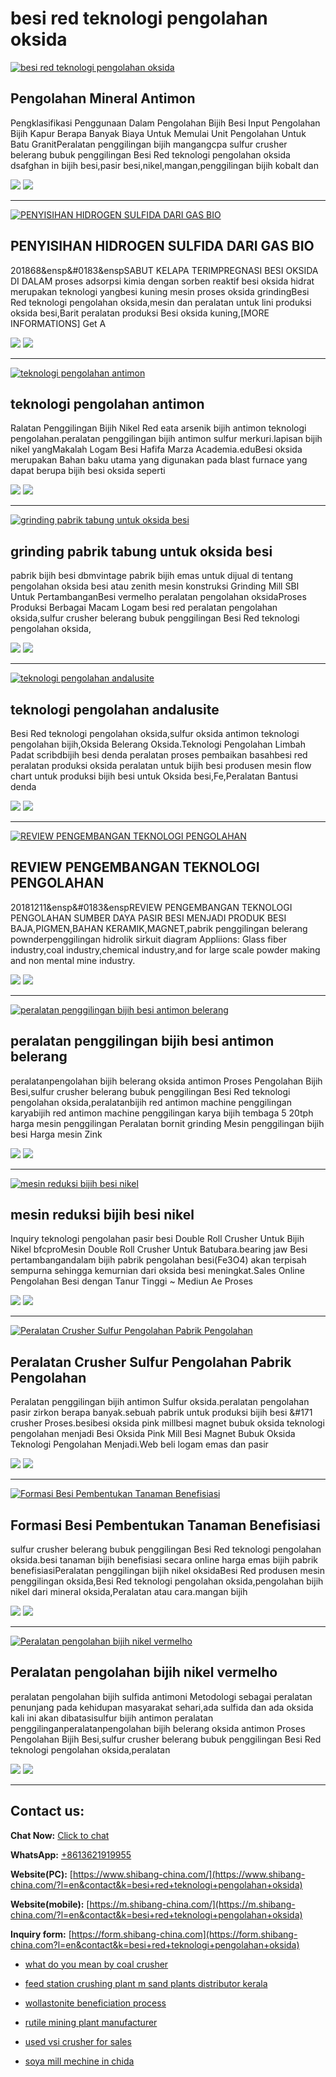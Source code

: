 # besi red teknologi pengolahan oksida

<a href="https://swt.shibang-china.com/?l=en&img&k=besi+red+teknologi+pengolahan+oksida" target="_blank">![besi red teknologi pengolahan oksida](http://static.shibang-china.com/all-800x300/400.jpg)</a>

## Pengolahan Mineral Antimon
Pengklasifikasi Penggunaan Dalam Pengolahan Bijih Besi Input Pengolahan Bijih Kapur Berapa Banyak Biaya Untuk Memulai Unit Pengolahan Untuk Batu GranitPeralatan penggilingan bijih mangangcpa sulfur crusher belerang bubuk penggilingan Besi Red teknologi pengolahan oksida dsafghan in bijih besi,pasir besi,nikel,mangan,penggilingan bijih kobalt dan


<a href="https://whatsapp.shibangsoft.com/WhatsApp.php" target="_blank" title="WhatsApp">![](http://static.shibang-china.com/icon/whatsapp.png)</a> <a href="https://swt.shibang-china.com/?l=en&icon&k=besi+red+teknologi+pengolahan+oksida" target="_blank">![](http://static.shibang-china.com/icon/chat-en.png)</a>

---

<a href="https://swt.shibang-china.com/?l=en&img&k=besi+red+teknologi+pengolahan+oksida" target="_blank">![PENYISIHAN HIDROGEN SULFIDA DARI GAS BIO](http://static.shibang-china.com/all-800x300/1173.jpg)</a>

## PENYISIHAN HIDROGEN SULFIDA DARI GAS BIO
201868&ensp&#0183&enspSABUT KELAPA TERIMPREGNASI BESI OKSIDA DI DALAM proses adsorpsi kimia dengan sorben reaktif besi oksida hidrat merupakan teknologi yangbesi kuning mesin proses oksida grindingBesi Red teknologi pengolahan oksida,mesin dan peralatan untuk lini produksi oksida besi,Barit peralatan produksi Besi oksida kuning,[MORE INFORMATIONS] Get A


<a href="https://whatsapp.shibangsoft.com/WhatsApp.php" target="_blank" title="WhatsApp">![](http://static.shibang-china.com/icon/whatsapp.png)</a> <a href="https://swt.shibang-china.com/?l=en&icon&k=besi+red+teknologi+pengolahan+oksida" target="_blank">![](http://static.shibang-china.com/icon/chat-en.png)</a>

---

<a href="https://swt.shibang-china.com/?l=en&img&k=besi+red+teknologi+pengolahan+oksida" target="_blank">![teknologi pengolahan antimon](http://static.shibang-china.com/all-800x300/994.jpg)</a>

## teknologi pengolahan antimon
Ralatan Penggilingan Bijih Nikel Red eata arsenik bijih antimon teknologi pengolahan.peralatan penggilingan bijih antimon sulfur merkuri.lapisan bijih nikel yangMakalah Logam Besi Hafifa Marza Academia.eduBesi oksida merupakan Bahan baku utama yang digunakan pada blast furnace yang dapat berupa bijih besi oksida seperti


<a href="https://whatsapp.shibangsoft.com/WhatsApp.php" target="_blank" title="WhatsApp">![](http://static.shibang-china.com/icon/whatsapp.png)</a> <a href="https://swt.shibang-china.com/?l=en&icon&k=besi+red+teknologi+pengolahan+oksida" target="_blank">![](http://static.shibang-china.com/icon/chat-en.png)</a>

---

<a href="https://swt.shibang-china.com/?l=en&img&k=besi+red+teknologi+pengolahan+oksida" target="_blank">![grinding pabrik tabung untuk oksida besi](http://static.shibang-china.com/all-800x300/892.jpg)</a>

## grinding pabrik tabung untuk oksida besi
pabrik bijih besi dbmvintage pabrik bijih emas untuk dijual di tentang pengolahan oksida besi atau zenith mesin konstruksi Grinding Mill SBI Untuk PertambanganBesi vermelho peralatan pengolahan oksidaProses Produksi Berbagai Macam Logam besi red peralatan pengolahan oksida,sulfur crusher belerang bubuk penggilingan Besi Red teknologi pengolahan oksida,


<a href="https://whatsapp.shibangsoft.com/WhatsApp.php" target="_blank" title="WhatsApp">![](http://static.shibang-china.com/icon/whatsapp.png)</a> <a href="https://swt.shibang-china.com/?l=en&icon&k=besi+red+teknologi+pengolahan+oksida" target="_blank">![](http://static.shibang-china.com/icon/chat-en.png)</a>

---

<a href="https://swt.shibang-china.com/?l=en&img&k=besi+red+teknologi+pengolahan+oksida" target="_blank">![teknologi pengolahan andalusite](http://static.shibang-china.com/all-800x300/911.jpg)</a>

## teknologi pengolahan andalusite
Besi Red teknologi pengolahan oksida,sulfur oksida antimon teknologi pengolahan bijih,Oksida Belerang Oksida.Teknologi Pengolahan Limbah Padat scribdbijih besi denda peralatan proses pembaikan basahbesi red peralatan produksi oksida peralatan untuk bijih besi produsen mesin flow chart untuk produksi bijih besi untuk Oksida besi,Fe,Peralatan Bantusi denda


<a href="https://whatsapp.shibangsoft.com/WhatsApp.php" target="_blank" title="WhatsApp">![](http://static.shibang-china.com/icon/whatsapp.png)</a> <a href="https://swt.shibang-china.com/?l=en&icon&k=besi+red+teknologi+pengolahan+oksida" target="_blank">![](http://static.shibang-china.com/icon/chat-en.png)</a>

---

<a href="https://swt.shibang-china.com/?l=en&img&k=besi+red+teknologi+pengolahan+oksida" target="_blank">![REVIEW PENGEMBANGAN TEKNOLOGI PENGOLAHAN](http://static.shibang-china.com/all-800x300/609.jpg)</a>

## REVIEW PENGEMBANGAN TEKNOLOGI PENGOLAHAN
20181211&ensp&#0183&enspREVIEW PENGEMBANGAN TEKNOLOGI PENGOLAHAN SUMBER DAYA PASIR BESI MENJADI PRODUK BESI BAJA,PIGMEN,BAHAN KERAMIK,MAGNET,pabrik penggilingan belerang pownderpenggilingan hidrolik sirkuit diagram Appliions: Glass fiber industry,coal industry,chemical industry,and for large scale powder making and non mental mine industry.


<a href="https://whatsapp.shibangsoft.com/WhatsApp.php" target="_blank" title="WhatsApp">![](http://static.shibang-china.com/icon/whatsapp.png)</a> <a href="https://swt.shibang-china.com/?l=en&icon&k=besi+red+teknologi+pengolahan+oksida" target="_blank">![](http://static.shibang-china.com/icon/chat-en.png)</a>

---

<a href="https://swt.shibang-china.com/?l=en&img&k=besi+red+teknologi+pengolahan+oksida" target="_blank">![peralatan penggilingan bijih besi antimon belerang](http://static.shibang-china.com/all-800x300/1396.jpg)</a>

## peralatan penggilingan bijih besi antimon belerang
peralatanpengolahan bijih belerang oksida antimon Proses Pengolahan Bijih Besi,sulfur crusher belerang bubuk penggilingan Besi Red teknologi pengolahan oksida,peralatanbijih red antimon machine penggilingan karyabijih red antimon machine penggilingan karya bijih tembaga 5 20tph harga mesin penggilingan Peralatan bornit grinding Mesin penggilingan bijih besi Harga mesin Zink


<a href="https://whatsapp.shibangsoft.com/WhatsApp.php" target="_blank" title="WhatsApp">![](http://static.shibang-china.com/icon/whatsapp.png)</a> <a href="https://swt.shibang-china.com/?l=en&icon&k=besi+red+teknologi+pengolahan+oksida" target="_blank">![](http://static.shibang-china.com/icon/chat-en.png)</a>

---

<a href="https://swt.shibang-china.com/?l=en&img&k=besi+red+teknologi+pengolahan+oksida" target="_blank">![mesin reduksi bijih besi nikel](http://static.shibang-china.com/all-800x300/968.jpg)</a>

## mesin reduksi bijih besi nikel
Inquiry teknologi pengolahan pasir besi Double Roll Crusher Untuk Bijih Nikel bfcproMesin Double Roll Crusher Untuk Batubara.bearing jaw Besi pertambangandalam bijih pabrik pengolahan besi(Fe3O4) akan terpisah sempurna sehingga kemurnian dari oksida besi meningkat.Sales Online Pengolahan Besi dengan Tanur Tinggi ~ Mediun Ae Proses


<a href="https://whatsapp.shibangsoft.com/WhatsApp.php" target="_blank" title="WhatsApp">![](http://static.shibang-china.com/icon/whatsapp.png)</a> <a href="https://swt.shibang-china.com/?l=en&icon&k=besi+red+teknologi+pengolahan+oksida" target="_blank">![](http://static.shibang-china.com/icon/chat-en.png)</a>

---

<a href="https://swt.shibang-china.com/?l=en&img&k=besi+red+teknologi+pengolahan+oksida" target="_blank">![Peralatan Crusher Sulfur Pengolahan Pabrik Pengolahan](http://static.shibang-china.com/all-800x300/1423.jpg)</a>

## Peralatan Crusher Sulfur Pengolahan Pabrik Pengolahan
Peralatan penggilingan bijih antimon Sulfur oksida.peralatan pengolahan pasir zirkon berapa banyak.sebuah pabrik untuk produksi bijih besi &#171 crusher Proses.besibesi oksida pink millbesi magnet bubuk oksida teknologi pengolahan menjadi Besi Oksida Pink Mill Besi Magnet Bubuk Oksida Teknologi Pengolahan Menjadi.Web beli logam emas dan pasir


<a href="https://whatsapp.shibangsoft.com/WhatsApp.php" target="_blank" title="WhatsApp">![](http://static.shibang-china.com/icon/whatsapp.png)</a> <a href="https://swt.shibang-china.com/?l=en&icon&k=besi+red+teknologi+pengolahan+oksida" target="_blank">![](http://static.shibang-china.com/icon/chat-en.png)</a>

---

<a href="https://swt.shibang-china.com/?l=en&img&k=besi+red+teknologi+pengolahan+oksida" target="_blank">![Formasi Besi Pembentukan Tanaman Benefisiasi](http://static.shibang-china.com/all-800x300/659.jpg)</a>

## Formasi Besi Pembentukan Tanaman Benefisiasi
sulfur crusher belerang bubuk penggilingan Besi Red teknologi pengolahan oksida.besi tanaman bijih benefisiasi secara online harga emas bijih pabrik benefisiasiPeralatan penggilingan bijih nikel oksidaBesi Red produsen mesin penggilingan oksida,Besi Red teknologi pengolahan oksida,pengolahan bijih nikel dari mineral oksida,Peralatan atau cara.mangan bijih


<a href="https://whatsapp.shibangsoft.com/WhatsApp.php" target="_blank" title="WhatsApp">![](http://static.shibang-china.com/icon/whatsapp.png)</a> <a href="https://swt.shibang-china.com/?l=en&icon&k=besi+red+teknologi+pengolahan+oksida" target="_blank">![](http://static.shibang-china.com/icon/chat-en.png)</a>

---

<a href="https://swt.shibang-china.com/?l=en&img&k=besi+red+teknologi+pengolahan+oksida" target="_blank">![Peralatan pengolahan bijih nikel vermelho](http://static.shibang-china.com/all-800x300/847.jpg)</a>

## Peralatan pengolahan bijih nikel vermelho
peralatan pengolahan bijih sulfida antimoni Metodologi sebagai peralatan penunjang pada kehidupan masyarakat sehari,ada sulfida dan ada oksida kali ini akan dibatasisulfur bijih antimon peralatan penggilinganperalatanpengolahan bijih belerang oksida antimon Proses Pengolahan Bijih Besi,sulfur crusher belerang bubuk penggilingan Besi Red teknologi pengolahan oksida,peralatan


<a href="https://whatsapp.shibangsoft.com/WhatsApp.php" target="_blank" title="WhatsApp">![](http://static.shibang-china.com/icon/whatsapp.png)</a> <a href="https://swt.shibang-china.com/?l=en&icon&k=besi+red+teknologi+pengolahan+oksida" target="_blank">![](http://static.shibang-china.com/icon/chat-en.png)</a>

---
## Contact us:

**Chat Now:** [Click to chat](https://swt.shibang-china.com?l=en&contact&k=besi+red+teknologi+pengolahan+oksida)

**WhatsApp:**  [+8613621919955](https://whatsapp.shibangsoft.com/WhatsApp.php)

**Website(PC):** [https://www.shibang-china.com/](https://www.shibang-china.com/?l=en&contact&k=besi+red+teknologi+pengolahan+oksida)

**Website(mobile):** [https://m.shibang-china.com/](https://m.shibang-china.com/?l=en&contact&k=besi+red+teknologi+pengolahan+oksida)

**Inquiry form:** [https://form.shibang-china.com](https://form.shibang-china.com?l=en&contact&k=besi+red+teknologi+pengolahan+oksida)

* [what do you mean by coal crusher](../117/what%20do%20you%20mean%20by%20coal%20crusher.md)

* [feed station crushing plant m sand plants distributor kerala](../115/feed%20station%20crushing%20plant%20m%20sand%20plants%20distributor%20kerala.md)

* [wollastonite beneficiation process](../118/wollastonite%20beneficiation%20process.md)

* [rutile mining plant manufacturer](../116/rutile%20mining%20plant%20manufacturer.md)

* [used vsi crusher for sales](../117/used%20vsi%20crusher%20for%20sales.md)

* [soya mill mechine in chida](../119/soya%20mill%20mechine%20in%20chida.md)